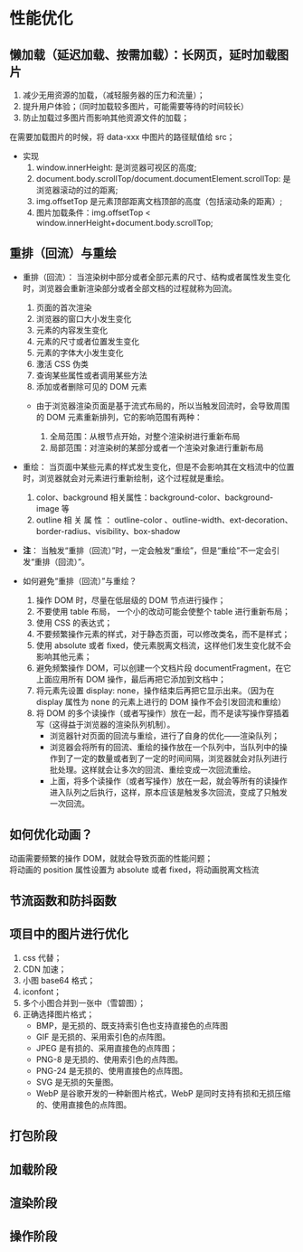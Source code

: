 # 性能优化

## 懒加载（延迟加载、按需加载）：长网页，延时加载图片

1. 减少无用资源的加载，（减轻服务器的压力和流量）；
2. 提升用户体验；（同时加载较多图片，可能需要等待的时间较长）
3. 防止加载过多图片而影响其他资源文件的加载；

在需要加载图片的时候，将 data-xxx 中图片的路径赋值给 src；

- 实现
  1. window.innerHeight: 是浏览器可视区的高度;
  2. document.body.scrollTop/document.documentElement.scrollTop: 是浏览器滚动的过的距离;
  3. img.offsetTop 是元素顶部距离文档顶部的高度（包括滚动条的距离）;
  4. 图片加载条件：img.offsetTop < window.innerHeight+document.body.scrollTop;

## 重排（回流）与重绘

- 重排（回流）：
  当渲染树中部分或者全部元素的尺寸、结构或者属性发生变化时，浏览器会重新渲染部分或者全部文档的过程就称为回流。

  1. 页面的首次渲染
  2. 浏览器的窗口大小发生变化
  3. 元素的内容发生变化
  4. 元素的尺寸或者位置发生变化
  5. 元素的字体大小发生变化
  6. 激活 CSS 伪类
  7. 查询某些属性或者调用某些方法
  8. 添加或者删除可见的 DOM 元素

  - 由于浏览器渲染页面是基于流式布局的，所以当触发回流时，会导致周围的 DOM 元素重新排列，它的影响范围有两种：

    1. 全局范围：从根节点开始，对整个渲染树进行重新布局
    2. 局部范围：对渲染树的某部分或者一个渲染对象进行重新布局

- 重绘：
  当页面中某些元素的样式发生变化，但是不会影响其在文档流中的位置时，浏览器就会对元素进行重新绘制，这个过程就是重绘。

  1. color、background 相关属性：background-color、background-image 等
  2. outline 相 关 属 性 ： outline-color 、outline-width、ext-decoration、 border-radius、visibility、box-shadow

- **注**： 当触发“重排（回流）”时，一定会触发“重绘”，但是“重绘”不一定会引发“重排（回流）”。

- 如何避免“重排（回流）”与重绘？

  1. 操作 DOM 时，尽量在低层级的 DOM 节点进行操作；
  2. 不要使用 table 布局， 一个小的改动可能会使整个 table 进行重新布局；
  3. 使用 CSS 的表达式；
  4. 不要频繁操作元素的样式，对于静态页面，可以修改类名，而不是样式；
  5. 使用 absolute 或者 fixed，使元素脱离文档流，这样他们发生变化就不会影响其他元素；
  6. 避免频繁操作 DOM，可以创建一个文档片段 documentFragment，在它上面应用所有 DOM 操作，最后再把它添加到文档中；
  7. 将元素先设置 display: none，操作结束后再把它显示出来。（因为在 display 属性为 none 的元素上进行的 DOM 操作不会引发回流和重绘）
  8. 将 DOM 的多个读操作（或者写操作）放在一起，而不是读写操作穿插着写（这得益于浏览器的渲染队列机制）。
     - 浏览器针对页面的回流与重绘，进行了自身的优化——渲染队列；
     - 浏览器会将所有的回流、重绘的操作放在一个队列中，当队列中的操作到了一定的数量或者到了一定的时间间隔，浏览器就会对队列进行批处理。这样就会让多次的回流、重绘变成一次回流重绘。
     - 上面，将多个读操作（或者写操作）放在一起，就会等所有的读操作进入队列之后执行，这样，原本应该是触发多次回流，变成了只触发一次回流。

## 如何优化动画？

动画需要频繁的操作 DOM，就就会导致页面的性能问题；  
将动画的 position 属性设置为 absolute 或者 fixed，将动画脱离文档流

## 节流函数和防抖函数

## 项目中的图片进行优化

1. css 代替；
2. CDN 加速；
3. 小图 base64 格式；
4. iconfont；
5. 多个小图合并到一张中（雪碧图）；
6. 正确选择图片格式；
   - BMP，是无损的、既支持索引色也支持直接色的点阵图
   - GIF 是无损的、采用索引色的点阵图。
   - JPEG 是有损的、采用直接色的点阵图；
   - PNG-8 是无损的、使用索引色的点阵图。
   - PNG-24 是无损的、使用直接色的点阵图。
   - SVG 是无损的矢量图。
   - WebP 是谷歌开发的一种新图片格式，WebP 是同时支持有损和无损压缩的、使用直接色的点阵图。

## 打包阶段

## 加载阶段

## 渲染阶段

## 操作阶段
